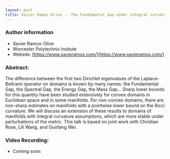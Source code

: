 ```yaml
---
layout: post
title: Xavier Ramos-Olive -- The Fundamental Gap under integral curvature assumptions
---
```


### Author information
* Xavier Ramos-Olive
* Worcester Polytechnic Insitute
* Website: [https://www.xavieramos.com/](https://www.xavieramos.com/)

### Abstract:

The difference between the first two Dirichlet eigenvalues of the Laplace-Beltrami operator on domains is known by many names: the Fundamental Gap, the Spectral Gap, the Energy Gap, the Mass Gap... Sharp lower bounds for this quantity have been studied extensively for convex domains in Euclidean space and in some manifolds. For non-convex domains, there are non-sharp estimates on manifolds with a pointwise lower bound on the Ricci curvature. We will discuss an extension of these results to domains of manifolds with integral curvature assumptions, which are more stable under perturbations of the metric. This talk is based on joint work with Christian Rose, Lili Wang, and Guofang Wei.



### Video Recording:

* Coming soon


